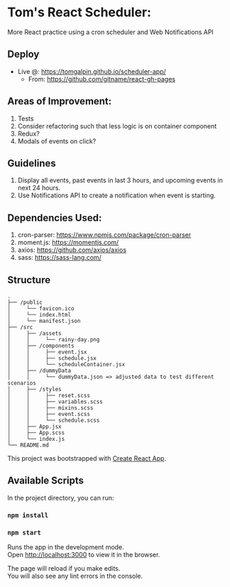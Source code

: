 # Tom's React Scheduler:
More React practice using a cron scheduler and Web Notifications API

## Deploy
- Live @:  https://tomgalpin.github.io/scheduler-app/
  - From:  https://github.com/gitname/react-gh-pages

## Areas of Improvement:
1.  Tests
2.  Consider refactoring such that less logic is on container component
3.  Redux?
4.  Modals of events on click?

## Guidelines
1. Display all events, past events in last 3 hours, and upcoming events in next 24 hours.
2. Use Notifications API to create a notification when event is starting.

## Dependencies Used:
1.  cron-parser:  https://www.npmjs.com/package/cron-parser
2.  moment.js:  https://momentjs.com/
3.  axios:  https://github.com/axios/axios
4.  sass:  https://sass-lang.com/

## Structure
    .
    ├── /public 
    │     └── favicon.ico
    │     └── index.html
    │     └── manifest.json
    ├── /src 
    │     ├── /assets
    │     │     └── rainy-day.png     
    │     ├── /components
    │     │     ├── event.jsx 
    │     │     ├── schedule.jsx
    │     │     └── scheduleContainer.jsx
    │     ├── /dummyData
    │     │     └── dummyData.json => adjusted data to test different scenarios
    │     ├── /styles                    
    │     │     ├── reset.scss 
    │     │     ├── variables.scss   
    │     │     ├── mixins.scss
    │     │     ├── event.scss 
    │     │     └── schedule.scss 
    │     ├── App.jsx
    │     ├── App.scss
    │     └── index.js
    └── README.md


This project was bootstrapped with [Create React App](https://github.com/facebook/create-react-app).

## Available Scripts

In the project directory, you can run:

### `npm install`
### `npm start`

Runs the app in the development mode.<br>
Open [http://localhost:3000](http://localhost:3000) to view it in the browser.

The page will reload if you make edits.<br>
You will also see any lint errors in the console.


